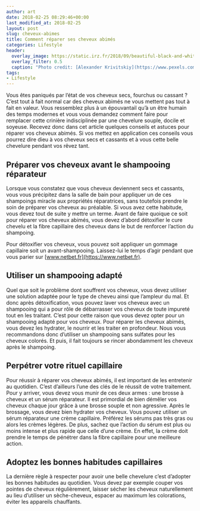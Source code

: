 ```yaml
---
author: art
date: 2018-02-25 08:29:46+00:00
last_modified_at: 2018-02-25
layout: post
slug: cheveux-abimes
title: Comment réparer ses cheveux abimés
categories: Lifestyle
header:
  overlay_image: https://static.irz.fr/2018/09/beautiful-black-and-white-eye-1027092.jpg
  overlay_filter: 0.5
  caption: "Photo credit: [Alexander Krivitskiy](https://www.pexels.com/@krivitskiy)"
tags:
- Lifestyle
---
```



Vous êtes paniqués par l’état de vos cheveux secs, fourchus ou cassant ? C’est tout à fait normal car des cheveux abimés ne vous mettent pas tout à fait en valeur. Vous ressemblez plus à un épouvantail qu’à un être humain des temps modernes et vous vous demandez comment faire pour remplacer cette crinière indisciplinée par une chevelure souple, docile et soyeuse. Recevez donc dans cet article quelques conseils et astuces pour réparer vos cheveux abimés. Si vos mettez en application ces conseils vous pourrez dire dieu à vos cheveux secs et cassants et à vous cette belle chevelure pendant vos rêvez tant.

## Préparer vos cheveux avant le shampooing réparateur

Lorsque vous constatez que vous cheveux deviennent secs et cassants, vous vous précipitez dans la salle de bain pour appliquer un de ces shampoings miracle aux propriétés réparatrices, sans toutefois prendre le soin de préparer vos cheveux au préalable. Si vous avez cette habitude, vous devez tout de suite y mettre un terme. Avant de faire quoique ce soit pour réparer vos cheveux abimés, vous devez d’abord détoxifier le cure chevelu et la fibre capillaire des cheveux dans le but de renforcer l’action du shampoing.

Pour détoxifier vos cheveux, vous pouvez soit appliquer un gommage capillaire soit un avant-shampooing. Laissez-lui le temps d’agir pendant que vous parier sur [www.netbet.fr](https://www.netbet.fr).


## Utiliser un shampooing adapté

Quel que soit le problème dont souffrent vos cheveux, vous devez utiliser une solution adaptée pour le type de cheveu ainsi que l’ampleur du mal. Et donc après détoxification, vous pouvez laver vos cheveux avec un shampooing qui a pour rôle de débarrasser vos cheveux de toute impureté tout en les traitant. C’est pour cette raison que vous devez opter pour un shampooing adapté pour vos cheveux. Pour réparer les cheveux abimés, vous devez les hydrater, le nourrir et les traiter en profondeur.
Nous vous recommandons donc d’utiliser un shampooing sans sulfates pour les cheveux colorés. Et puis, il fait toujours se rincer abondamment les cheveux après le shampoing.


## Perpétrer votre rituel capillaire

Pour réussir à réparer vos cheveux abimés, il est important de les entretenir au quotidien. C’est d’ailleurs l’une des clés de le réussit de votre traitement. Pour y arriver, vous devez vous munir de ces deux armes : une brosse à cheveux et un sérum réparateur. Il est primordial de bien démêler vos cheveux chaque jour grâce à une brosse souple et non agressive. Après le brossage, vous devez bien hydrater vos cheveux. Vous pouvez utiliser un sérum réparateur une crème capillaire. Préférez les sérums pas très gras ou alors les crèmes légères. De plus, sachez que l’action du sérum est plus ou moins intense et plus rapide que celle d’une crème. En effet, la crème doit prendre le temps de pénétrer dans la fibre capillaire pour une meilleure action.


## Adoptez les bonnes habitudes capillaires

La dernière règle à respecter pour avoir une belle chevelure c’est d’adopter les bonnes habitudes au quotidien. Vous devez par exemple couper vos pointes de cheveux régulièrement, laisser sécher les cheveux naturellement au lieu d’utiliser un sèche-cheveux, espacer au maximum les colorations, éviter les appareils chauffants.
